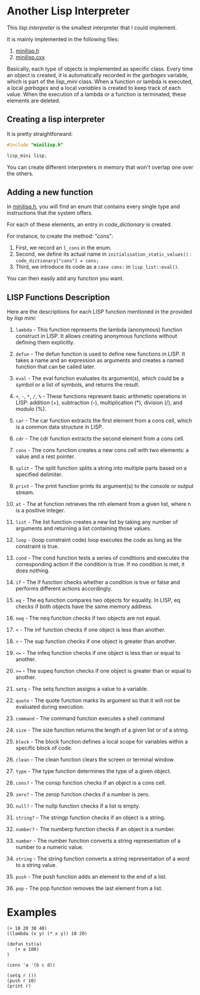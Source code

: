 # Another Lisp Interpreter

This _lisp interpreter_ is the smallest interpreter that I could implement.

It is mainly implemented in the following files:

1. [minilisp.h](https://github.com/naver/lispe/tree/master/editor/include/minilisp.h)
1. [minilisp.cxx](https://github.com/naver/lispe/tree/master/editor/src/minilisp.cxx)

Basically, each type of objects is implemented as specific class.
Every time an object is created, it is automatically recorded in the _garbages_ variable, which is part of the *lisp_mini* class.
When a function or lambda is executed, a local _garbages_ and a local _variables_ is created to keep track of each value.
When the execution of a lambda or a function is terminated, these elements are deleted.

## Creating a lisp interpreter

It is pretty straightforward:

```C++
#include "minilisp.h"

lisp_mini lisp;
```

You can create different interpreters in memory that won't overlap one over the others.

## Adding a new function

In [minilisp.h](https://github.com/naver/lispe/tree/master/editor/include/minilisp.h), you will find an enum that contains every single type and instructions that the system offers.

For each of these elements, an entry in *code_dictionary* is created.

For instance, to create the method: "cons":

1. First, we record an `l_cons` in the enum.
1. Second, we define its actual name in `initialisation_static_values()` : `code_dictionary["cons"] = cons;`
1. Third, we introduce its code as a `case cons:` in `lisp_list::eval()`.

You can then easily add any function you want.

## LISP Functions Description

Here are the descriptions for each LISP function mentioned in the provided by _lisp mini_:

1. `lambda` - This function represents the lambda (anonymous) function construct in LISP. It allows creating anonymous functions without defining them explicitly.

2. `defun` - The defun function is used to define new functions in LISP. It takes a name and an expression as arguments and creates a named function that can be called later.

3. `eval` - The eval function evaluates its argument(s), which could be a symbol or a list of symbols, and returns the result.

4. `+`, `-`, `*`, `/`, `%` - These functions represent basic arithmetic operations in LISP: addition (+), subtraction (-), multiplication (*), division (/), and modulo (%).

5. `car` - The car function extracts the first element from a cons cell, which is a common data structure in LISP.

6. `cdr` - The cdr function extracts the second element from a cons cell.

7. `cons` - The cons function creates a new cons cell with two elements: a value and a rest pointer.

8. `split` - The split function splits a string into multiple parts based on a specified delimiter.

9. `print` - The print function prints its argument(s) to the console or output stream.

10. `at` - The at function retrieves the nth element from a given list, where n is a positive integer.

11. `list` - The list function creates a new list by taking any number of arguments and returning a list containing those values.

12. `loop` - (loop constraint code) loop executes the code as long as the constraint is true.

13. `cond` - The cond function tests a series of conditions and executes the corresponding action if the condition is true. If no condition is met, it does nothing.

14. `if` - The if function checks whether a condition is true or false and performs different actions accordingly.

15. `eq` - The eq function compares two objects for equality. In LISP, eq checks if both objects have the same memory address.

16. `neq` - The neq function checks if two objects are not equal.

17. `<` - The inf function checks if one object is less than another.

18. `>` - The sup function checks if one object is greater than another.

19. `<=` - The infeq function checks if one object is less than or equal to another.

20. `>=` - The supeq function checks if one object is greater than or equal to another.

21. `setq` - The setq function assigns a value to a variable.

22. `quote` - The quote function marks its argument so that it will not be evaluated during execution.

23. `command` - The command function executes a shell command

24. `size` - The size function returns the length of a given list or of a string.

25. `block` - The block function defines a local scope for variables within a specific block of code.

26. `clean` - The clean function clears the screen or terminal window.

27. `type` - The type function determines the type of a given object.

28. `cons?` - The consp function checks if an object is a cons cell.

29. `zero?` - The zerop function checks if a number is zero.

30. `null?` - The nullp function checks if a list is empty.

31. `string?` - The stringp function checks if an object is a string.

32. `number?` - The numberp function checks if an object is a number.

33. `number` - The number function converts a string representation of a number to a numeric value.

34. `string` - The string function converts a string representation of a word to a string value.

35. `push` - The push function adds an element to the end of a list.

36. `pop` - The pop function removes the last element from a list.


# Examples

```Lisp
(+ 10 20 30 40)
((lambda (x y) (* x y)) 10 20)

(defun tst(a)
   (+ a 100)
)

(cons 'a '(b c d))

(setq r ())
(push r 10)
(print r)
```

